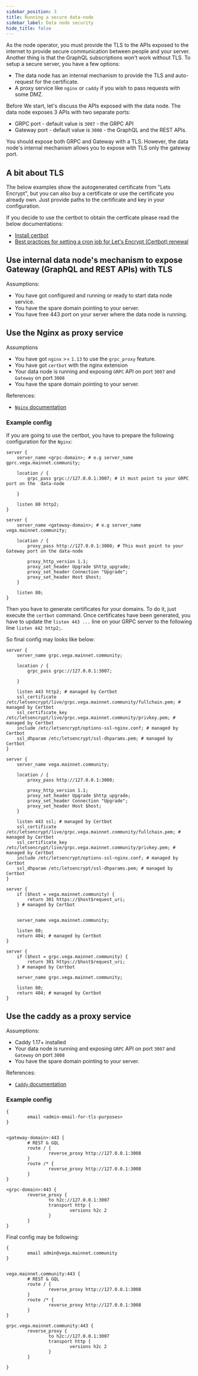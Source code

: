 ```yaml
---
sidebar_position: 3
title: Running a secure data-node
sidebar_label: Data node security
hide_title: false
---
```


As the node operator, you must provide the TLS to the APIs exposed to the internet to provide secure communication between people and your server. Another thing is that the GraphQL subscriptions won't work without TLS. To setup a secure server, you have a few options:

- The data node has an internal mechanism to provide the TLS and auto-request for the certificate.
- A proxy service like `nginx` or `caddy` if you wish to pass requests with some DMZ.

Before We start, let's discuss the APIs exposed with the data node. The data node exposes 3 APIs with two separate ports:

- GRPC port - default value is `3007` - the GRPC API
- Gateway port - default value is `3008` - the GraphQL and the REST APIs.

You should expose both GRPC and Gateway with a TLS. However, the data node's internal mechanism allows you to expose with TLS only the gateway port.

## A bit about TLS

The below examples show the autogenerated certificate from "Lets Encrypt", but you can also buy a certificate or use the certificate you already own. Just provide paths to the certificate and key in your configuration.

If you decide to use the certbot to obtain the certficate please read the below documentations:

- [Install certbot](https://www.inmotionhosting.com/support/website/ssl/lets-encrypt-ssl-ubuntu-with-certbot/)
- [Best practices for setting a cron job for Let's Encrypt (Certbot) renewal](https://serverfault.com/questions/790772/best-practices-for-setting-a-cron-job-for-lets-encrypt-certbot-renewal)

## Use internal data node's mechanism to expose Gateway (GraphQL and REST APIs) with TLS

Assumptions:

- You have got configured and running or ready to start data node service.
- You have the spare domain pointing to your server.
- You have free 443 port on your server where the data node is running.


## Use the Nginx as proxy service

Assumptions

- You have got `nginx` >= `1.13` to use the `grpc_proxy` feature.
- You have got `certbot` with the nginx extension
- Your data node is running and exposing `GRPC` API on port `3007` and `Gateway` on port `3008`
- You have the spare domain pointing to your server.

References:

- [`Nginx` documentation](https://nginx.org/en/docs/)

### Example config

If you are going to use the certbot, you have to prepare the following configuration for the `Nginx`:

```nginx
server {
    server_name <grpc-domain>; # e.g server_name gprc.vega.mainnet.community;

    location / {
        grpc_pass grpc://127.0.0.1:3007; # it must point to your GRPC port on the  data-node

    }
    
    listen 80 http2;
}

server {
    server_name <gateway-domain>; # e.g server_name vega.mainnet.community;

    location / {
        proxy_pass http://127.0.0.1:3008; # This must point to your Gateway port on the data-node

        proxy_http_version 1.1;
        proxy_set_header Upgrade $http_upgrade;
        proxy_set_header Connection "Upgrade";
        proxy_set_header Host $host;
    }

    listen 80;
}
```

Then you have to generate certificates for your domains. To do it, just execute the `certbot` command. Once certificates have been generated, you have to update the `listen 443 ...` line on your GRPC server to the following line `listen 442 http2;`. 

So final config may looks like below:

```nginx
server {
    server_name grpc.vega.mainnet.community;

    location / {
        grpc_pass grpc://127.0.0.1:3007;

    }

    listen 443 http2; # managed by Certbot
    ssl_certificate /etc/letsencrypt/live/grpc.vega.mainnet.community/fullchain.pem; # managed by Certbot
    ssl_certificate_key /etc/letsencrypt/live/grpc.vega.mainnet.community/privkey.pem; # managed by Certbot
    include /etc/letsencrypt/options-ssl-nginx.conf; # managed by Certbot
    ssl_dhparam /etc/letsencrypt/ssl-dhparams.pem; # managed by Certbot
}

server {
    server_name vega.mainnet.community;

    location / {
        proxy_pass http://127.0.0.1:3008;

        proxy_http_version 1.1;
        proxy_set_header Upgrade $http_upgrade;
        proxy_set_header Connection "Upgrade";
        proxy_set_header Host $host;
    }

    listen 443 ssl; # managed by Certbot
    ssl_certificate /etc/letsencrypt/live/grpc.vega.mainnet.community/fullchain.pem; # managed by Certbot
    ssl_certificate_key /etc/letsencrypt/live/grpc.vega.mainnet.community/privkey.pem; # managed by Certbot
    include /etc/letsencrypt/options-ssl-nginx.conf; # managed by Certbot
    ssl_dhparam /etc/letsencrypt/ssl-dhparams.pem; # managed by Certbot
}

server {
    if ($host = vega.mainnet.community) {
        return 301 https://$host$request_uri;
    } # managed by Certbot


    server_name vega.mainnet.community;

    listen 80;
    return 404; # managed by Certbot
}

server {
    if ($host = grpc.vega.mainnet.community) {
        return 301 https://$host$request_uri;
    } # managed by Certbot

    server_name grpc.vega.mainnet.community;

    listen 80;
    return 404; # managed by Certbot
}
```

## Use the caddy as a proxy service

Assumptions:

- Caddy 1.17+ installed
- Your data node is running and exposing `GRPC` API on port `3007` and `Gateway` on port `3008`
- You have the spare domain pointing to your server.

References:

- [`Caddy` documentation](https://caddyserver.com/docs/)


### Example config

```caddyfile
{
        email <admin-email-for-tls-purposes>
}


<gateway-domain>:443 {
        # REST & GQL
        route / {
                reverse_proxy http://127.0.0.1:3008
        }
        route /* {
                reverse_proxy http://127.0.0.1:3008
        }
}

<grpc-domain>:443 {
        reverse_proxy {
                to h2c://127.0.0.1:3007
                transport http {
                        versions h2c 2
                }
        }
}
```

Final config may be following:


```caddyfile
{
        email admin@vega.mainnet.community
}


vega.mainnet.community:443 {
        # REST & GQL
        route / {
                reverse_proxy http://127.0.0.1:3008
        }
        route /* {
                reverse_proxy http://127.0.0.1:3008
        }
}

grpc.vega.mainnet.community:443 {
        reverse_proxy {
                to h2c://127.0.0.1:3007
                transport http {
                        versions h2c 2
                }
        }

}
```

